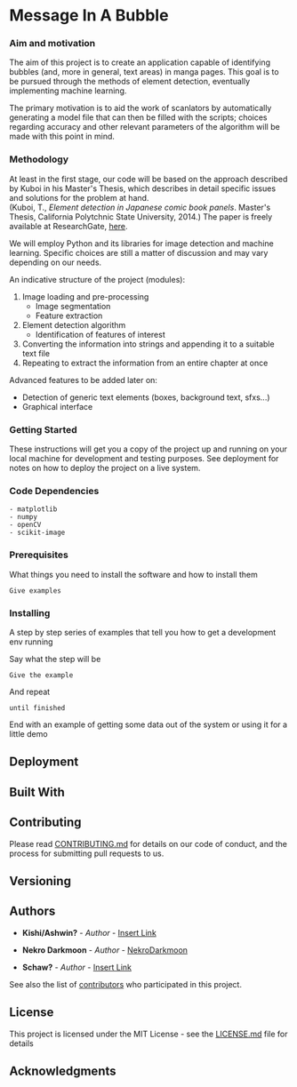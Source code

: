 # Message In A Bubble

### Aim and motivation

The aim of this project is to create an application capable of identifying bubbles (and, more in general, text areas) in manga pages. This goal is to be pursued through the methods of element detection, eventually implementing machine learning.

The primary motivation is to aid the work of scanlators by automatically generating a model file that can then be filled with the scripts; choices regarding accuracy and other relevant parameters of the algorithm will be made with this point in mind.

### Methodology

At least in the first stage, our code will be based on the approach described by Kuboi in his Master's Thesis, which describes in detail specific issues and solutions for the problem at hand.  
(Kuboi, T., _Element detection in Japanese comic book panels_. Master's Thesis, California Polytchnic State University, 2014.) The paper is freely available at ResearchGate, [here](https://www.researchgate.net/publication/270546570_ELEMENT_DETECTION_IN_JAPANESE_COMIC_BOOK_PANELS).

We will employ Python and its libraries for image detection and machine learning.  Specific choices are still a matter of discussion and may vary depending on our needs.

An indicative structure of the project (modules):
1. Image loading and pre-processing
	- Image segmentation
	- Feature extraction
2. Element detection algorithm
	- Identification of features of interest
3. Converting the information into strings and appending it to a suitable text file
4. Repeating to extract the information from an entire chapter at once

Advanced features to be added later on:
- Detection of generic text elements (boxes, background text, sfxs...)
- Graphical interface

### Getting Started

These instructions will get you a copy of the project up and running on your local machine for development and testing purposes. See deployment for notes on how to deploy the project on a live system.

### Code Dependencies
```
- matplotlib
- numpy
- openCV
- scikit-image
```

### Prerequisites

What things you need to install the software and how to install them

```
Give examples
```

### Installing

A step by step series of examples that tell you how to get a development env running

Say what the step will be

```
Give the example
```

And repeat

```
until finished
```

End with an example of getting some data out of the system or using it for a little demo

## Deployment

## Built With


## Contributing

Please read [CONTRIBUTING.md](https://gist.github.com/NekroDarkmoon/MessageInABubble) for details on our code of conduct, and the process for submitting pull requests to us.

## Versioning

## Authors

* **Kishi/Ashwin?** - *Author* - [Insert Link](#)

* **Nekro Darkmoon** - *Author* - [NekroDarkmoon](https://github.com/NekroDarkmoon)

* **Schaw?** - *Author* - [Insert Link](#)

See also the list of [contributors](https://github.com/NekroDarkmoon/MessageInABubble/contributors) who participated in this project.

## License

This project is licensed under the MIT License - see the [LICENSE.md](LICENSE.md) file for details

## Acknowledgments
